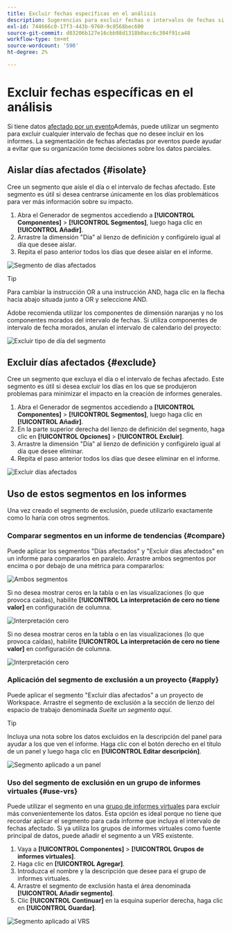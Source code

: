 ```yaml
---
title: Excluir fechas específicas en el análisis
description: Sugerencias para excluir fechas o intervalos de fechas si no desea incluirlas en los informes.
exl-id: 744666c0-17f3-443b-9760-9c8568bec600
source-git-commit: d03206b127e16cbb98d1318b0acc6c304f91ca48
workflow-type: tm+mt
source-wordcount: '590'
ht-degree: 2%

---
```


# Excluir fechas específicas en el análisis

Si tiene datos [afectado por un evento](overview.md)Además, puede utilizar un segmento para excluir cualquier intervalo de fechas que no desee incluir en los informes. La segmentación de fechas afectadas por eventos puede ayudar a evitar que su organización tome decisiones sobre los datos parciales.

## Aislar días afectados {#isolate}

Cree un segmento que aísle el día o el intervalo de fechas afectado. Este segmento es útil si desea centrarse únicamente en los días problemáticos para ver más información sobre su impacto.

1. Abra el Generador de segmentos accediendo a **[!UICONTROL Componentes]** > **[!UICONTROL Segmentos]**, luego haga clic en **[!UICONTROL Añadir]**.
2. Arrastre la dimensión &quot;Día&quot; al lienzo de definición y configúrelo igual al día que desee aislar.
3. Repita el paso anterior todos los días que desee aislar en el informe.

![Segmento de días afectados](assets/affected_days.jpg)

>[!TIP]
>
>Para cambiar la instrucción OR a una instrucción AND, haga clic en la flecha hacia abajo situada junto a OR y seleccione AND.

Adobe recomienda utilizar los componentes de dimensión naranjas y no los componentes morados del intervalo de fechas. Si utiliza componentes de intervalo de fecha morados, anulan el intervalo de calendario del proyecto:

![Excluir tipo de día del segmento](assets/exclude_segment_day_type.jpg)

## Excluir días afectados {#exclude}

Cree un segmento que excluya el día o el intervalo de fechas afectado. Este segmento es útil si desea excluir los días en los que se produjeron problemas para minimizar el impacto en la creación de informes generales.

1. Abra el Generador de segmentos accediendo a **[!UICONTROL Componentes]** > **[!UICONTROL Segmentos]**, luego haga clic en **[!UICONTROL Añadir]**.
2. En la parte superior derecha del lienzo de definición del segmento, haga clic en **[!UICONTROL Opciones]** > **[!UICONTROL Excluir]**.
3. Arrastre la dimensión &quot;Día&quot; al lienzo de definición y configúrelo igual al día que desee eliminar.
4. Repita el paso anterior todos los días que desee eliminar en el informe.

![Excluir días afectados](assets/exclude_affected_days.jpg)

## Uso de estos segmentos en los informes

Una vez creado el segmento de exclusión, puede utilizarlo exactamente como lo haría con otros segmentos.

### Comparar segmentos en un informe de tendencias {#compare}

Puede aplicar los segmentos &quot;Días afectados&quot; y &quot;Excluir días afectados&quot; en un informe para compararlos en paralelo. Arrastre ambos segmentos por encima o por debajo de una métrica para compararlos:

![Ambos segmentos](assets/affected_and_exclude.png)

Si no desea mostrar ceros en la tabla o en las visualizaciones (lo que provoca caídas), habilite **[!UICONTROL La interpretación de cero no tiene valor]** en configuración de columna.

![Interpretación cero](assets/interpret_zero.png)

Si no desea mostrar ceros en la tabla o en las visualizaciones (lo que provoca caídas), habilite **[!UICONTROL La interpretación de cero no tiene valor]** en configuración de columna.

![Interpretación cero](assets/interpret_zero.png)

### Aplicación del segmento de exclusión a un proyecto {#apply}

Puede aplicar el segmento &quot;Excluir días afectados&quot; a un proyecto de Workspace. Arrastre el segmento de exclusión a la sección de lienzo del espacio de trabajo denominada *Suelte un segmento aquí*.

>[!TIP]
>
>Incluya una nota sobre los datos excluidos en la descripción del panel para ayudar a los que ven el informe. Haga clic con el botón derecho en el título de un panel y luego haga clic en **[!UICONTROL Editar descripción]**.

![Segmento aplicado a un panel](assets/exclude_segment_panel.jpg)

### Uso del segmento de exclusión en un grupo de informes virtuales {#use-vrs}

Puede utilizar el segmento en una [grupo de informes virtuales](/help/components/vrs/vrs-about.md) para excluir más convenientemente los datos. Esta opción es ideal porque no tiene que recordar aplicar el segmento para cada informe que incluya el intervalo de fechas afectado. Si ya utiliza los grupos de informes virtuales como fuente principal de datos, puede añadir el segmento a un VRS existente.

1. Vaya a **[!UICONTROL Componentes]** > **[!UICONTROL Grupos de informes virtuales]**.
2. Haga clic en **[!UICONTROL Agregar]**.
3. Introduzca el nombre y la descripción que desee para el grupo de informes virtuales.
4. Arrastre el segmento de exclusión hasta el área denominada **[!UICONTROL Añadir segmento]**.
5. Clic **[!UICONTROL Continuar]** en la esquina superior derecha, haga clic en **[!UICONTROL Guardar]**.

![Segmento aplicado al VRS](assets/exclude_segment_vrs.png)
